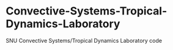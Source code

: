 # Convective-Systems-Tropical-Dynamics-Laboratory
SNU Convective Systems/Tropical Dynamics Laboratory code
